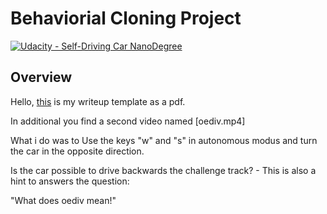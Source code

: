 # Behaviorial Cloning Project

[![Udacity - Self-Driving Car NanoDegree](https://s3.amazonaws.com/udacity-sdc/github/shield-carnd.svg)](http://www.udacity.com/drive)

Overview
---

Hello, [this](https://github.com/vanAken/CarND-Behavioral-Cloning-P3_VOLKER_VAN_AKEN/blob/master/P3_van_Aken.pdf) is my writeup template as a pdf.


In additional you find a second video named [oediv.mp4]

What i do was to Use the keys "w" and "s" in autonomous modus and turn the car in the opposite direction.

Is the car possible to drive backwards the challenge track? - This is also a hint to answers the question:

"What does oediv mean!" 





